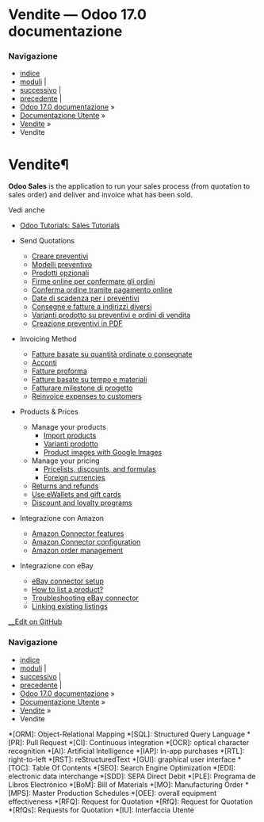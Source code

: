 # Vendite — Odoo 17.0 documentazione

### Navigazione

  * [indice](../../genindex.html "Indice generale")
  * [moduli](../../py-modindex.html "Indice del modulo Python") |
  * [successivo](sales/send_quotations.html "Send Quotations") |
  * [precedente](crm/optimize/lead_enrichment.html "Arricchimento lead") |
  * [Odoo 17.0 documentazione](../../index-2.html) »
  * [Documentazione Utente](../../applications.html) »
  * [Vendite](../sales.html) »
  * Vendite



# Vendite¶

**Odoo Sales** is the application to run your sales process (from quotation to sales order) and deliver and invoice what has been sold.

Vedi anche

  * [Odoo Tutorials: Sales Tutorials](https://www.odoo.com/slides/sales-17)




  * Send Quotations
    * [Creare preventivi](sales/send_quotations/create_quotations.html)
    * [Modelli preventivo](sales/send_quotations/quote_template.html)
    * [Prodotti opzionali](sales/send_quotations/optional_products.html)
    * [Firme online per confermare gli ordini](sales/send_quotations/get_signature_to_validate.html)
    * [Conferma ordine tramite pagamento online](sales/send_quotations/get_paid_to_validate.html)
    * [Date di scadenza per i preventivi](sales/send_quotations/deadline.html)
    * [Consegne e fatture a indirizzi diversi](sales/send_quotations/different_addresses.html)
    * [Varianti prodotto su preventivi e ordini di vendita](sales/send_quotations/orders_and_variants.html)
    * [Creazione preventivi in PDF](sales/send_quotations/pdf_quote_builder.html)
  * Invoicing Method
    * [Fatture basate su quantità ordinate o consegnate](sales/invoicing/invoicing_policy.html)
    * [Acconti](sales/invoicing/down_payment.html)
    * [Fatture proforma](sales/invoicing/proforma.html)
    * [Fatture basate su tempo e materiali](sales/invoicing/time_materials.html)
    * [Fatturare milestone di progetto](sales/invoicing/milestone.html)
    * [Reinvoice expenses to customers](sales/invoicing/expense.html)
  * Products & Prices
    * Manage your products
      * [Import products](sales/products_prices/products/import.html)
      * [Varianti prodotto](sales/products_prices/products/variants.html)
      * [Product images with Google Images](sales/products_prices/products/product_images.html)
    * Manage your pricing
      * [Pricelists, discounts, and formulas](sales/products_prices/prices/pricing.html)
      * [Foreign currencies](sales/products_prices/prices/currencies.html)
    * [Returns and refunds](sales/products_prices/returns.html)
    * [Use eWallets and gift cards](sales/products_prices/ewallets_giftcards.html)
    * [Discount and loyalty programs](sales/products_prices/loyalty_discount.html)
  * Integrazione con Amazon
    * [Amazon Connector features](sales/amazon_connector/features.html)
    * [Amazon Connector configuration](sales/amazon_connector/setup.html)
    * [Amazon order management](sales/amazon_connector/manage.html)
  * Integrazione con eBay
    * [eBay connector setup](sales/ebay_connector/setup.html)
    * [How to list a product?](sales/ebay_connector/manage.html)
    * [Troubleshooting eBay connector](sales/ebay_connector/troubleshooting.html)
    * [Linking existing listings](sales/ebay_connector/linking_listings.html)



[ __Edit on GitHub](https://github.com/odoo/documentation/edit/17.0/content/applications/sales/sales.rst)

### Navigazione

  * [indice](../../genindex.html "Indice generale")
  * [moduli](../../py-modindex.html "Indice del modulo Python") |
  * [successivo](sales/send_quotations.html "Send Quotations") |
  * [precedente](crm/optimize/lead_enrichment.html "Arricchimento lead") |
  * [Odoo 17.0 documentazione](../../index-2.html) »
  * [Documentazione Utente](../../applications.html) »
  * [Vendite](../sales.html) »
  * Vendite


  *[ORM]: Object-Relational Mapping
  *[SQL]: Structured Query Language
  *[PR]: Pull Request
  *[CI]: Continuous integration
  *[OCR]: optical character recognition
  *[AI]: Artificial Intelligence
  *[IAP]: In-app purchases
  *[RTL]: right-to-left
  *[RST]: reStructuredText
  *[GUI]: graphical user interface
  *[TOC]: Table Of Contents
  *[SEO]: Search Engine Optimization
  *[EDI]: electronic data interchange
  *[SDD]: SEPA Direct Debit
  *[PLE]: Programa de Libros Electrónico
  *[BoM]: Bill of Materials
  *[MO]: Manufacturing Order
  *[MPS]: Master Production Schedules
  *[OEE]: overall equipment effectiveness
  *[RFQ]: Request for Quotation
  *[RfQ]: Request for Quotation
  *[RfQs]: Requests for Quotation
  *[IU]: Interfaccia Utente